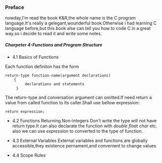 ### **Preface** ###
  nowday,I'm read the book K&R,the whole name  is the C program language.It's really a gelegant,wounderful book.Otherwise i
had learning C language before,but this book alse can tell you how to code C in a great way.so i decide to read it and write 
some notes.

##### Charpeter 4-Functions and Program Structure ####
*  4.1 Basics of Functions

Each function definiton has the form
```
return-type function-name(argument declarations)
    {
         declarations and statements
     }
```     
  The return-type and conversation argument can omitted.If need return a value from called function to its caller.Shall use bellow expression:
  
    return expression;
    
* 4.2 Functions Returning Non-integers
  Don't write the type will not have return type.It can also declarate the function with *double* *float* *char* etc.
  also we can use *expression* to converted to the type of function.
  
* 4.3 External Variables
  External variables and functions are globally accessible,they existence pernament,and convenient to change values
  
* 4.4 Scope Rules

